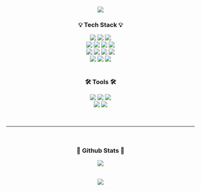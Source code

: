 <div align="center"> <br>
  <img src="https://capsule-render.vercel.app/api?type=cylinder&text=Welcome!&fontAlign=50&fontAlignY=40&fontSize=40&desc=Seok-Soo's%20GitHub&descAlignY=70&descAlign=50&color=88CC88&textColor=ffffff&descColor=2C5F2D" />
  <br>
  <h3 align="center"><b>💡 Tech Stack 💡</b></h3>
  
  <a href="" target="_blank"><img src="https://img.shields.io/badge/Java-ED8B00?style=for-the-badge&logo=openjdk&logoColor=white"/></a>
  <a href="" target="_blank"><img src="https://img.shields.io/badge/Spring-6DB33F?style=for-the-badge&logo=spring&logoColor=white"/></a>
  <a href="" target="_blank"><img src="https://img.shields.io/badge/SpringBoot-6DB33F?style=for-the-badge&logo=springboot&logoColor=white"/></a>
  <br>
  <a href="" target="_blank"><img src="https://img.shields.io/badge/python-3776AB?style=for-the-badge&logo=python&logoColor=FFFFFF"/></a>
  <a href="" target="_blank"><img src="https://img.shields.io/badge/Flask-000000?style=for-the-badge&logo=flask&logoColor=white"/></a>
  <a href="" target="_blank"><img src="https://img.shields.io/badge/FastAPI-009688?style=for-the-badge&logo=fastapi&logoColor=white"/></a>
  <a href="" target="_blank"><img src="https://img.shields.io/badge/Flutter-02569B?style=for-the-badge&logo=flutter&logoColor=white"/></a>
  <br>
  <a href="" target="_blank"><img src="https://img.shields.io/badge/JavaScript-F7DF1E?style=for-the-badge&logo=javascript&logoColor=black"/></a>
  <a href="" target="_blank"><img src="https://img.shields.io/badge/HTML5-E34F26?style=for-the-badge&logo=html5&logoColor=white"/></a>
  <a href="" target="_blank"><img src="https://img.shields.io/badge/CSS3-1572B6?style=for-the-badge&logo=css3&logoColor=white"/></a>
  <a href="" target="_blank"><img src="https://img.shields.io/badge/React-61DAFB?style=for-the-badge&logo=react&logoColor=black"/></a>
  <br>
  <a href="" target="_blank"><img src="https://img.shields.io/badge/Amazon_AWS-FF9900?style=for-the-badge&logo=amazonaws&logoColor=white"/></a>
  <a href="" target="_blank"><img src="https://img.shields.io/badge/MySQL-4479A1?style=for-the-badge&logo=MySQL&logoColor=FFFFFF"/></a>
  <a href="" target="_blank"><img src="https://img.shields.io/badge/Firebase-FFCA28?style=for-the-badge&logo=firebase&logoColor=black"/></a>
  <br><br>

  <h3><b>🛠 Tools 🛠</b></h3>
  <a href="" target="_blank"><img src="https://img.shields.io/badge/Eclipse-2C2255?style=for-the-badge&logo=eclipse&logoColor=white"/></a>
  <a href="" target="_blank"><img src="https://img.shields.io/badge/IntelliJ_IDEA-000000.svg?style=for-the-badge&logo=intellij-idea&logoColor=white"/></a>
  <a href="" target="_blank"><img src="https://img.shields.io/badge/git-F05032?style=for-the-badge&logo=git&logoColor=FFFFFF"/></a>
  <br>
  <a href="" target="_blank"><img src="https://img.shields.io/badge/Visual_Studio_Code-0078D4?style=for-the-badge&logo=visual%20studio%20code&logoColor=white"/></a>
  <a href="" target="_blank"><img src="https://img.shields.io/badge/notion-000000?style=for-the-badge&logo=notion&logoColor=FFFFFF"/></a>
  <br><br><br><hr><br>

  <div align="center">
    <h3><b> 🎄 Github Stats 🎄 </b></h3>
    <img src="https://github-readme-stats.vercel.app/api?username=Seok-Soo&show_icons=true&count_private=true&hide_border=true" align="center" />
  </div>
  <br><br>
  <div align="center">
    <a href="https://github.com/Seok-Soo">
      <img src="https://github-readme-stats.vercel.app/api/top-langs/?username=Seok-Soo&langs_count=5&layout=compact" />
    </a>
  </div>
</div>
